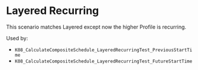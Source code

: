 # Layered Recurring

This scenario matches Layered except now the higher Profile is recurring.

Used by:

* `K08_CalculateCompositeSchedule_LayeredRecurringTest_PreviousStartTime`
* `K08_CalculateCompositeSchedule_LayeredRecurringTest_FutureStartTime`
